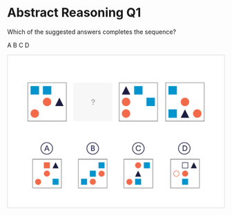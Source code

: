 # Abstract Reasoning Q1

Which of the suggested answers completes the sequence?

 A
 B
 C
 D

 ![ab_1](./images/ab_1.jpg)